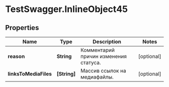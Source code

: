 # TestSwagger.InlineObject45

## Properties

Name | Type | Description | Notes
------------ | ------------- | ------------- | -------------
**reason** | **String** | Комментарий причин изменения статуса. | [optional] 
**linksToMediaFiles** | **[String]** | Массив ссылок на медиафайлы. | [optional] 


